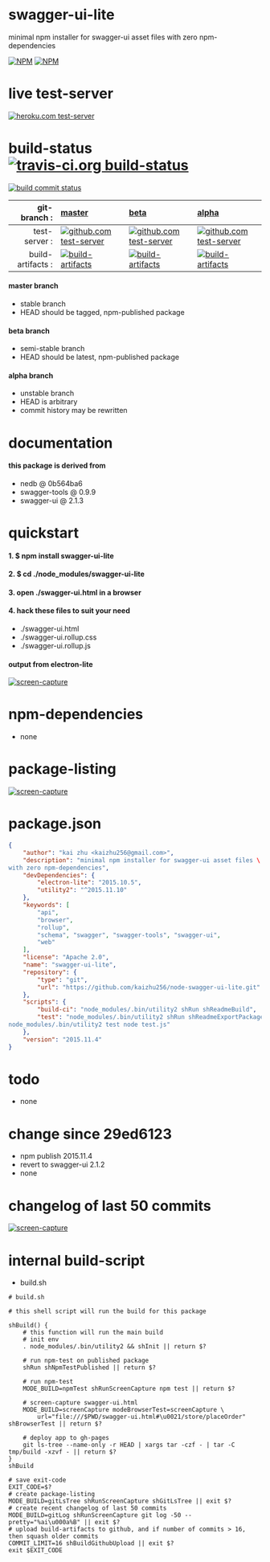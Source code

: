 swagger-ui-lite
===============
minimal npm installer for swagger-ui asset files with zero npm-dependencies

[![NPM](https://img.shields.io/npm/v/swagger-ui-lite.svg?style=flat-square)](https://www.npmjs.org/package/swagger-ui-lite) [![NPM](https://img.shields.io/npm/dm/swagger-ui-lite.svg?style=flat-square)](https://www.npmjs.org/package/swagger-ui-lite)



# live test-server
[![heroku.com test-server](https://kaizhu256.github.io/node-swagger-ui-lite/build/screen-capture.screenCapture.browser._2F_2Fhome_2Ftravis_2Fbuild_2Fkaizhu256_2Fnode-swagger-ui-lite_2Fswagger-ui.html.png)](https://kaizhu256.github.io/node-swagger-ui-lite/build..beta..travis-ci.org/swagger-ui.html)



# build-status [![travis-ci.org build-status](https://api.travis-ci.org/kaizhu256/node-swagger-ui-lite.svg)](https://travis-ci.org/kaizhu256/node-swagger-ui-lite)
[![build commit status](https://kaizhu256.github.io/node-swagger-ui-lite/build/build.badge.svg)](https://travis-ci.org/kaizhu256/node-swagger-ui-lite)

| git-branch : | [master](https://github.com/kaizhu256/node-swagger-ui-lite/tree/master) | [beta](https://github.com/kaizhu256/node-swagger-ui-lite/tree/beta) | [alpha](https://github.com/kaizhu256/node-swagger-ui-lite/tree/alpha)|
|--:|:--|:--|:--|
| test-server : | [![github.com test-server](https://kaizhu256.github.io/node-swagger-ui-lite/GitHub-Mark-32px.png)](https://kaizhu256.github.io/node-swagger-ui-lite/build..master..travis-ci.org/swagger-ui.html) | [![github.com test-server](https://kaizhu256.github.io/node-swagger-ui-lite/GitHub-Mark-32px.png)](https://kaizhu256.github.io/node-swagger-ui-lite/build..beta..travis-ci.org/swagger-ui.html) | [![github.com test-server](https://kaizhu256.github.io/node-swagger-ui-lite/GitHub-Mark-32px.png)](https://kaizhu256.github.io/node-swagger-ui-lite/build..alpha..travis-ci.org/swagger-ui.html)|
| build-artifacts : | [![build-artifacts](https://kaizhu256.github.io/node-swagger-ui-lite/glyphicons_144_folder_open.png)](https://github.com/kaizhu256/node-swagger-ui-lite/tree/gh-pages/build..master..travis-ci.org) | [![build-artifacts](https://kaizhu256.github.io/node-swagger-ui-lite/glyphicons_144_folder_open.png)](https://github.com/kaizhu256/node-swagger-ui-lite/tree/gh-pages/build..beta..travis-ci.org) | [![build-artifacts](https://kaizhu256.github.io/node-swagger-ui-lite/glyphicons_144_folder_open.png)](https://github.com/kaizhu256/node-swagger-ui-lite/tree/gh-pages/build..alpha..travis-ci.org)|

#### master branch
- stable branch
- HEAD should be tagged, npm-published package

#### beta branch
- semi-stable branch
- HEAD should be latest, npm-published package

#### alpha branch
- unstable branch
- HEAD is arbitrary
- commit history may be rewritten



# documentation
#### this package is derived from
- nedb @ 0b564ba6
- swagger-tools @ 0.9.9
- swagger-ui @ 2.1.3



# quickstart
#### 1. $ npm install swagger-ui-lite

#### 2. $ cd ./node_modules/swagger-ui-lite

#### 3. open ./swagger-ui.html in a browser

#### 4. hack these files to suit your need
- ./swagger-ui.html
- ./swagger-ui.rollup.css
- ./swagger-ui.rollup.js

#### output from electron-lite
[![screen-capture](https://kaizhu256.github.io/node-swagger-ui-lite/build/screen-capture.screenCapture.browser._2F_2Fhome_2Ftravis_2Fbuild_2Fkaizhu256_2Fnode-swagger-ui-lite_2Fswagger-ui.html.png)](https://kaizhu256.github.io/node-swagger-ui-lite/build..beta..travis-ci.org/swagger-ui.html)



# npm-dependencies
- none



# package-listing
[![screen-capture](https://kaizhu256.github.io/node-swagger-ui-lite/build/screen-capture.gitLsTree.svg)](https://github.com/kaizhu256/node-swagger-ui-lite)



# package.json
```json
{
    "author": "kai zhu <kaizhu256@gmail.com>",
    "description": "minimal npm installer for swagger-ui asset files \
with zero npm-dependencies",
    "devDependencies": {
        "electron-lite": "2015.10.5",
        "utility2": "^2015.11.10"
    },
    "keywords": [
        "api",
        "browser",
        "rollup",
        "schema", "swagger", "swagger-tools", "swagger-ui",
        "web"
    ],
    "license": "Apache 2.0",
    "name": "swagger-ui-lite",
    "repository": {
        "type": "git",
        "url": "https://github.com/kaizhu256/node-swagger-ui-lite.git"
    },
    "scripts": {
        "build-ci": "node_modules/.bin/utility2 shRun shReadmeBuild",
        "test": "node_modules/.bin/utility2 shRun shReadmeExportPackageJson && \
node_modules/.bin/utility2 test node test.js"
    },
    "version": "2015.11.4"
}
```



# todo
- none



# change since 29ed6123
- npm publish 2015.11.4
- revert to swagger-ui 2.1.2
- none



# changelog of last 50 commits
[![screen-capture](https://kaizhu256.github.io/node-swagger-ui-lite/build/screen-capture.gitLog.svg)](https://github.com/kaizhu256/node-swagger-ui-lite/commits)



# internal build-script
- build.sh

```shell
# build.sh

# this shell script will run the build for this package

shBuild() {
    # this function will run the main build
    # init env
    . node_modules/.bin/utility2 && shInit || return $?

    # run npm-test on published package
    shRun shNpmTestPublished || return $?

    # run npm-test
    MODE_BUILD=npmTest shRunScreenCapture npm test || return $?

    # screen-capture swagger-ui.html
    MODE_BUILD=screenCapture modeBrowserTest=screenCapture \
        url="file:///$PWD/swagger-ui.html#\u0021/store/placeOrder" shBrowserTest || return $?

    # deploy app to gh-pages
    git ls-tree --name-only -r HEAD | xargs tar -czf - | tar -C tmp/build -xzvf - || return $?
}
shBuild

# save exit-code
EXIT_CODE=$?
# create package-listing
MODE_BUILD=gitLsTree shRunScreenCapture shGitLsTree || exit $?
# create recent changelog of last 50 commits
MODE_BUILD=gitLog shRunScreenCapture git log -50 --pretty="%ai\u000a%B" || exit $?
# upload build-artifacts to github, and if number of commits > 16, then squash older commits
COMMIT_LIMIT=16 shBuildGithubUpload || exit $?
exit $EXIT_CODE

```
